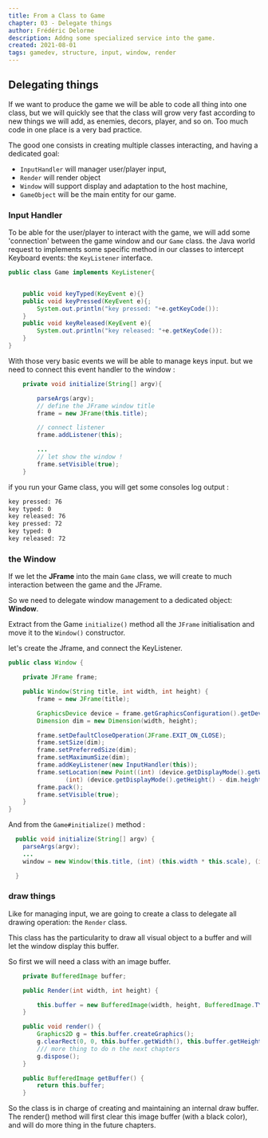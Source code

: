 ```yaml
---
title: From a Class to Game
chapter: 03 - Delegate things
author: Frédéric Delorme
description: Addng some specialized service into the game.
created: 2021-08-01
tags: gamedev, structure, input, window, render
---
```


## Delegating things

If we want to produce the game we will be able to code all thing into one class, but we will quickly see that the class will grow very fast according to new things we will add, as enemies, decors, player, and so on. Too much code in one place is a very bad practice.

The good one consists in creating multiple classes interacting, and having a dedicated goal:

- `InputHandler` will manager user/player input,
- `Render` will render object
- `Window` will support display and adaptation to the host machine,
- `GameObject` will be the main entity for our game.

### Input Handler

To be able for the user/player to interact with the game, we will add some 'connection' between the game window and our `Game` class.
the Java world request to implements some specific method in our classes to intercept Keyboard events: the `KeyListener` interface.

```java
public class Game implements KeyListener{


    public void keyTyped(KeyEvent e){}
    public void keyPressed(KeyEvent e){;
        System.out.println("key pressed: "+e.getKeyCode()):
    }
    public void keyReleased(KeyEvent e){
        System.out.println("key released: "+e.getKeyCode()):
    }
}
```

With those very basic events we will be able to manage keys input. but we need to connect this event handler to the window :

```java
    private void initialize(String[] argv){

        parseArgs(argv);
        // define the JFrame window title
        frame = new JFrame(this.title);

        // connect listener
        frame.addListener(this);

        ...
        // let show the window !
        frame.setVisible(true);
    }
```

if you run your Game class, you will get some consoles log output :

```txt
key pressed: 76
key typed: 0
key released: 76
key pressed: 72
key typed: 0
key released: 72
```

### the Window

If we let the **JFrame** into the main `Game` class, we will create to much interaction between the game and the JFrame.

So we need to delegate window management to a dedicated object: **Window**.

Extract from the Game `initialize()` method all the `JFrame` initialisation and move it to the `Window()` constructor.

let's create the Jframe, and connect the KeyListener.

```java
public class Window {

    private JFrame frame;

    public Window(String title, int width, int height) {
        frame = new JFrame(title);

        GraphicsDevice device = frame.getGraphicsConfiguration().getDevice();
        Dimension dim = new Dimension(width, height);

        frame.setDefaultCloseOperation(JFrame.EXIT_ON_CLOSE);
        frame.setSize(dim);
        frame.setPreferredSize(dim);
        frame.setMaximumSize(dim);
        frame.addKeyListener(new InputHandler(this));
        frame.setLocation(new Point((int) (device.getDisplayMode().getWidth() - dim.width) / 2,
                (int) (device.getDisplayMode().getHeight() - dim.height) / 2));
        frame.pack();
        frame.setVisible(true);
    }
}
```

And from the `Game#initialize()` method :

```java
  public void initialize(String[] argv) {
    parseArgs(argv);
    ...
    window = new Window(this.title, (int) (this.width * this.scale), (int) (this.height * this.scale));

  }
```

### draw things

Like for managing input, we are going to create a class to delegate all drawing operation: the `Render` class.

This class has the particularity to draw all visual object to a buffer and will let the window display this buffer.

So first we will need a class with an image buffer.

```java
    private BufferedImage buffer;

    public Render(int width, int height) {

        this.buffer = new BufferedImage(width, height, BufferedImage.TYPE_INT_ARGB);
    }

    public void render() {
        Graphics2D g = this.buffer.createGraphics();
        g.clearRect(0, 0, this.buffer.getWidth(), this.buffer.getHeight());
        /// more thing to do n the next chapters
        g.dispose();
    }

    public BufferedImage getBuffer() {
        return this.buffer;
    }
```

So the class is in charge of creating and maintaining an internal draw buffer. The render() method will first clear this image buffer (with a black color), and will do more thing in the future chapters.

